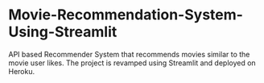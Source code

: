# Movie-Recommendation-System-Using-Streamlit
API based Recommender System that recommends movies similar to the movie user likes. The project is revamped using Streamlit and deployed on Heroku.
